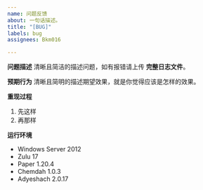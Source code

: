 ```yaml
---
name: 问题反馈
about: 一句话描述。
title: "[BUG]"
labels: bug
assignees: Bkm016

---
```


**问题描述**
清晰且简洁的描述问题，如有报错请上传 **完整日志文件**。

**预期行为**
清晰且简明的描述期望效果，就是你觉得应该是怎样的效果。

**重现过程**
1. 先这样
2. 再那样

**运行环境**
- Windows Server 2012
- Zulu 17
- Paper 1.20.4
- Chemdah 1.0.3
- Adyeshach 2.0.17
